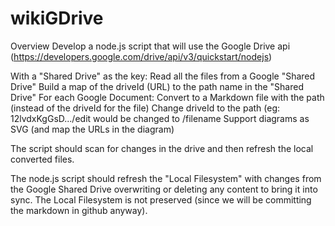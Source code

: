 # wikiGDrive


Overview
Develop a node.js script that will use the Google Drive api  (https://developers.google.com/drive/api/v3/quickstart/nodejs) 

With a "Shared Drive" as the key:
Read all the files from a Google "Shared Drive"
Build a map of the driveId (URL) to the path name in the "Shared Drive"
For each Google Document:
Convert to a Markdown file with the path (instead of the driveId for the file)
Change driveId to the path  (eg:  12lvdxKgGsD.../edit would be changed to /filename
Support diagrams as SVG (and map the URLs in the diagram)

The script should scan for changes in the drive and then refresh the local converted files.



The node.js script should refresh the "Local Filesystem" with changes from the Google Shared Drive overwriting or deleting any content to bring it into sync.  The Local Filesystem is not preserved (since we will be committing the markdown in github anyway).
